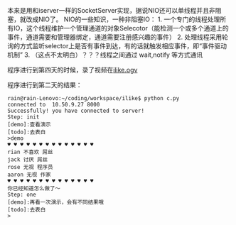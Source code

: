 本来是用和iserver一样的SocketServer实现，据说NIO还可以单线程并且非阻塞，就改成NIO了。
NIO的一些知识，一种非阻塞IO：
    1. 一个专门的线程处理所有IO，这个线程维护一个管理通道的对象Selecotor（能检测一个或多个通道上的事件，通道需要和管理器绑定，通道需要注册感兴趣的事件）
    2. 处理线程采用轮询的方式监听selector上是否有事件到达，有的话就触发相应事件，即“事件驱动机制”
    3. （这点不太明白）？？？线程之间通过 wait,notify 等方式通讯


程序进行到第四天的时候，录了视频在[ilike.ogv](http://zizih.github.io/stayreal/#server)

程序进行到第二天的结果：

    rain@rain-Lenovo:~/coding/workspace/ilike$ python c.py
    connected to  10.50.9.27 8000
    Successfully! you have connected to server!
    Step: init
    [demo]:查看演示
    [todo]:去表白
    >demo
    ♥ ♥ ♥ ♥ ♥ ♥ ♥ ♥ ♥ ♥ ♥ ♥ ♥ ♥
    rian 不喜欢 屌丝
    jack 讨厌 屌丝
    rose 无视 程序员
    aaron 无视 作家
    ♥ ♥ ♥ ♥ ♥ ♥ ♥ ♥ ♥ ♥ ♥ ♥ ♥ ♥
    你已经知道怎么做了～
    Step: one
    [demo]:再看一次演示，会有不同结果哦
    [todo]:去表白
    >